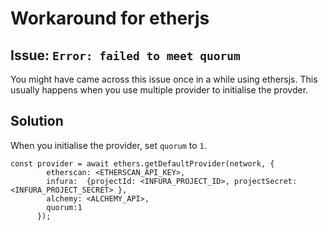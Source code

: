 # Workaround for etherjs

## Issue: `Error: failed to meet quorum`
You might have came across this issue once in a while using ethersjs. This usually happens when you use multiple provider to initialise the provder.

## Solution
When you initialise the provider, set `quorum` to `1`.
``` JS
const provider = await ethers.getDefaultProvider(network, {
        etherscan: <ETHERSCAN_API_KEY>,
        infura:  {projectId: <INFURA_PROJECT_ID>, projectSecret: <INFURA_PROJECT_SECRET> },
        alchemy: <ALCHEMY_API>,
        quorum:1
      });
```
